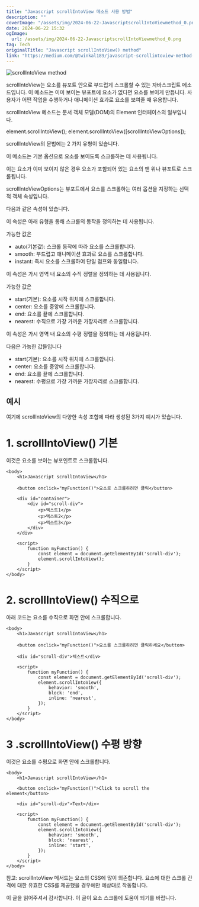 ```yaml
---
title: "Javascript scrollIntoView 메소드 사용 방법"
description: ""
coverImage: "/assets/img/2024-06-22-JavascriptscrollIntoViewmethod_0.png"
date: 2024-06-22 15:32
ogImage: 
  url: /assets/img/2024-06-22-JavascriptscrollIntoViewmethod_0.png
tag: Tech
originalTitle: "Javascript scrollIntoView() method"
link: "https://medium.com/@twinkal189/javascript-scrollintoview-method-198436f81648"
---
```




![scrollIntoView method](/assets/img/2024-06-22-JavascriptscrollIntoViewmethod_0.png)

scrollIntoView는 요소를 뷰포트 안으로 부드럽게 스크롤할 수 있는 자바스크립트 메소드입니다. 이 메소드는 이미 보이는 뷰포트에 요소가 없다면 요소를 보이게 만듭니다. 사용자가 어떤 작업을 수행하거나 애니메이션 효과로 요소를 보여줄 때 유용합니다.

scrollIntoView 메소드는 문서 객체 모델(DOM)의 Element 인터페이스의 일부입니다.

element.scrollIntoView();
element.scrollIntoView([scrollIntoViewOptions]);

<div class="content-ad"></div>

scrollIntoView의 문법에는 2 가지 유형이 있습니다.

이 메소드는 기본 옵션으로 요소를 보이도록 스크롤하는 데 사용됩니다.

이는 요소가 이미 보이지 않은 경우 요소가 포함되어 있는 요소의 맨 위나 뷰포트로 스크롤됩니다.

scrollIntoViewOptions는 뷰포트에서 요소를 스크롤하는 여러 옵션을 지정하는 선택적 객체 속성입니다.

<div class="content-ad"></div>

다음과 같은 속성이 있습니다.

이 속성은 아래 유형을 통해 스크롤의 동작을 정의하는 데 사용됩니다.

가능한 값은

- auto(기본값): 스크롤 동작에 따라 요소를 스크롤합니다.
- smooth: 부드럽고 애니메이션 효과로 요소를 스크롤합니다.
- instant: 즉시 요소를 스크롤하여 단일 점프와 동일합니다.

<div class="content-ad"></div>

이 속성은 가시 영역 내 요소의 수직 정렬을 정의하는 데 사용됩니다.

가능한 값은

- start(기본): 요소를 시작 위치에 스크롤합니다.
- center: 요소를 중앙에 스크롤합니다.
- end: 요소를 끝에 스크롤합니다.
- nearest: 수직으로 가장 가까운 가장자리로 스크롤합니다.

이 속성은 가시 영역 내 요소의 수평 정렬을 정의하는 데 사용됩니다.

<div class="content-ad"></div>

다음은 가능한 값들입니다

- start(기본): 요소를 시작 위치에 스크롤합니다.
- center: 요소를 중앙에 스크롤합니다.
- end: 요소를 끝에 스크롤합니다.
- nearest: 수평으로 가장 가까운 가장자리로 스크롤합니다.

## 예시

여기에 scrollIntoView의 다양한 속성 조합에 따라 생성된 3가지 예시가 있습니다.

<div class="content-ad"></div>

# 1. scrollIntoView() 기본

이것은 요소를 보이는 뷰포인트로 스크롤합니다.

<!DOCTYPE html>
<html>
    <style>
        #container {
            height: 250px;
            overflow: auto;
        }
        #scroll-div {
            margin: 500px;
            height: 800px;
            background-color: pink;
        }
    </style>

    <body>
        <h1>Javascript scrollIntoView</h1>

        <button onclick="myFunction()">요소로 스크롤하려면 클릭</button>

        <div id="container">
            <div id="scroll-div">
                <p>텍스트1</p>
                <p>텍스트2</p>
                <p>텍스트3</p>
            </div>
        </div>

        <script>
            function myFunction() {
                const element = document.getElementById('scroll-div');
                element.scrollIntoView();
            }
        </script>
    </body>
</html>

# 2. scrollIntoView() 수직으로

<div class="content-ad"></div>

아래 코드는 요소를 수직으로 화면 안에 스크롤합니다.

<!DOCTYPE html>
<html>
    <style>
        #scroll-div {
            margin-top: 100px;
            padding-right: 100%;
            height: 800px;
            background-color: pink;
            overflow: auto;
        }
    </style>

    <body>
        <h1>Javascript scrollIntoView</h1>

        <button onclick="myFunction()">요소를 스크롤하려면 클릭하세요</button>

        <div id="scroll-div">텍스트</div>

        <script>
            function myFunction() {
                const element = document.getElementById('scroll-div');
                element.scrollIntoView({
                    behavior: 'smooth',
                    block: 'end',
                    inline: 'nearest',
                });
            }
        </script>
    </body>
</html>

# 3 .scrollIntoView() 수평 방향

이것은 요소를 수평으로 화면 안에 스크롤합니다.

<div class="content-ad"></div>

<!DOCTYPE html>
<html>
    <style>
        #scroll-div {
            margin-left: 100%;
            padding-right: 100%;
            height: 800px;
            background-color: pink;
            overflow: auto;
        }
    </style>

    <body>
        <h1>Javascript scrollIntoView</h1>

        <button onclick="myFunction()">Click to scroll the element</button>

        <div id="scroll-div">Text</div>

        <script>
            function myFunction() {
                const element = document.getElementById('scroll-div');
                element.scrollIntoView({
                    behavior: 'smooth',
                    block: 'nearest',
                    inline: 'start',
                });
            }
        </script>
    </body>
</html>

참고: scrollIntoView 메서드는 요소의 CSS에 많이 의존합니다. 요소에 대한 스크롤 간격에 대한 유효한 CSS를 제공했을 경우에만 예상대로 작동합니다.

이 글을 읽어주셔서 감사합니다. 이 글이 요소 스크롤에 도움이 되기를 바랍니다.